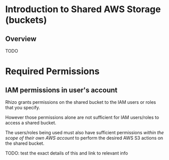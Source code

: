# Introduction to Shared AWS Storage (buckets)

## Overview

TODO

# Required Permissions

## IAM permissions in user's account

Rhizo grants permissions on the shared bucket to the IAM users or roles that you specify. 

However those permissions alone are not sufficient for IAM users/roles to access a shared bucket. 

The users/roles being used must also have sufficient permissions *within the scope of their own AWS account* to perform the desired AWS S3 actions on the shared bucket.

TODO: test the exact details of this and link to relevant info
